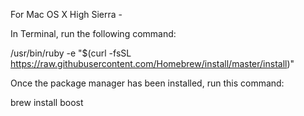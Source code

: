 For Mac OS X High Sierra -

In Terminal, run the following command:

/usr/bin/ruby -e "$(curl -fsSL https://raw.githubusercontent.com/Homebrew/install/master/install)"

Once the package manager has been installed, run this command:

brew install boost
